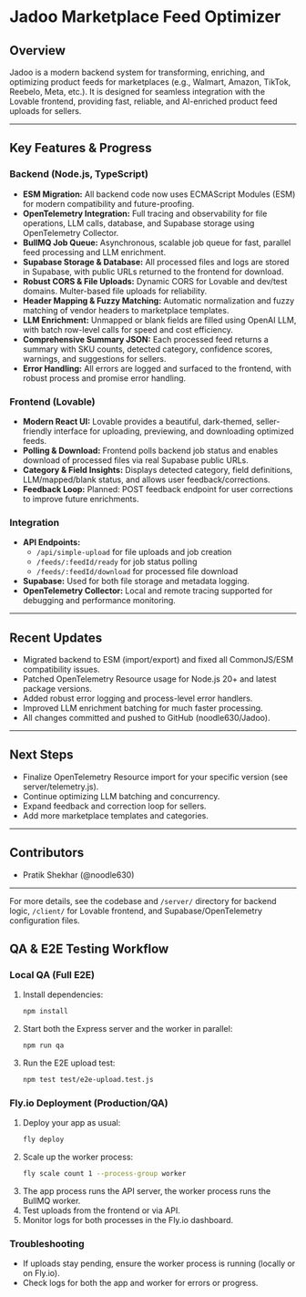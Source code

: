 # Jadoo Marketplace Feed Optimizer

## Overview
Jadoo is a modern backend system for transforming, enriching, and optimizing product feeds for marketplaces (e.g., Walmart, Amazon, TikTok, Reebelo, Meta, etc.). It is designed for seamless integration with the Lovable frontend, providing fast, reliable, and AI-enriched product feed uploads for sellers.

---

## Key Features & Progress

### Backend (Node.js, TypeScript)
- **ESM Migration:** All backend code now uses ECMAScript Modules (ESM) for modern compatibility and future-proofing.
- **OpenTelemetry Integration:** Full tracing and observability for file operations, LLM calls, database, and Supabase storage using OpenTelemetry Collector.
- **BullMQ Job Queue:** Asynchronous, scalable job queue for fast, parallel feed processing and LLM enrichment.
- **Supabase Storage & Database:** All processed files and logs are stored in Supabase, with public URLs returned to the frontend for download.
- **Robust CORS & File Uploads:** Dynamic CORS for Lovable and dev/test domains. Multer-based file uploads for reliability.
- **Header Mapping & Fuzzy Matching:** Automatic normalization and fuzzy matching of vendor headers to marketplace templates.
- **LLM Enrichment:** Unmapped or blank fields are filled using OpenAI LLM, with batch row-level calls for speed and cost efficiency.
- **Comprehensive Summary JSON:** Each processed feed returns a summary with SKU counts, detected category, confidence scores, warnings, and suggestions for sellers.
- **Error Handling:** All errors are logged and surfaced to the frontend, with robust process and promise error handling.

### Frontend (Lovable)
- **Modern React UI:** Lovable provides a beautiful, dark-themed, seller-friendly interface for uploading, previewing, and downloading optimized feeds.
- **Polling & Download:** Frontend polls backend job status and enables download of processed files via real Supabase public URLs.
- **Category & Field Insights:** Displays detected category, field definitions, LLM/mapped/blank status, and allows user feedback/corrections.
- **Feedback Loop:** Planned: POST feedback endpoint for user corrections to improve future enrichments.

### Integration
- **API Endpoints:**
  - `/api/simple-upload` for file uploads and job creation
  - `/feeds/:feedId/ready` for job status polling
  - `/feeds/:feedId/download` for processed file download
- **Supabase:** Used for both file storage and metadata logging.
- **OpenTelemetry Collector:** Local and remote tracing supported for debugging and performance monitoring.

---

## Recent Updates
- Migrated backend to ESM (import/export) and fixed all CommonJS/ESM compatibility issues.
- Patched OpenTelemetry Resource usage for Node.js 20+ and latest package versions.
- Added robust error logging and process-level error handlers.
- Improved LLM enrichment batching for much faster processing.
- All changes committed and pushed to GitHub (noodle630/Jadoo).

---

## Next Steps
- Finalize OpenTelemetry Resource import for your specific version (see server/telemetry.js).
- Continue optimizing LLM batching and concurrency.
- Expand feedback and correction loop for sellers.
- Add more marketplace templates and categories.

---

## Contributors
- Pratik Shekhar (@noodle630)

---

For more details, see the codebase and `/server/` directory for backend logic, `/client/` for Lovable frontend, and Supabase/OpenTelemetry configuration files.

## QA & E2E Testing Workflow

### Local QA (Full E2E)

1. Install dependencies:
   ```sh
   npm install
   ```
2. Start both the Express server and the worker in parallel:
   ```sh
   npm run qa
   ```
3. Run the E2E upload test:
   ```sh
   npm test test/e2e-upload.test.js
   ```

### Fly.io Deployment (Production/QA)

1. Deploy your app as usual:
   ```sh
   fly deploy
   ```
2. Scale up the worker process:
   ```sh
   fly scale count 1 --process-group worker
   ```
3. The app process runs the API server, the worker process runs the BullMQ worker.
4. Test uploads from the frontend or via API.
5. Monitor logs for both processes in the Fly.io dashboard.

### Troubleshooting
- If uploads stay pending, ensure the worker process is running (locally or on Fly.io).
- Check logs for both the app and worker for errors or progress.
